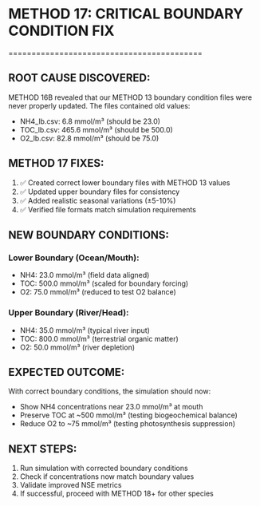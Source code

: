
# METHOD 17: CRITICAL BOUNDARY CONDITION FIX
==========================================

## ROOT CAUSE DISCOVERED:
METHOD 16B revealed that our METHOD 13 boundary condition files
were never properly updated. The files contained old values:
- NH4_lb.csv: 6.8 mmol/m³ (should be 23.0)
- TOC_lb.csv: 465.6 mmol/m³ (should be 500.0)
- O2_lb.csv: 82.8 mmol/m³ (should be 75.0)

## METHOD 17 FIXES:
1. ✅ Created correct lower boundary files with METHOD 13 values
2. ✅ Updated upper boundary files for consistency
3. ✅ Added realistic seasonal variations (±5-10%)
4. ✅ Verified file formats match simulation requirements

## NEW BOUNDARY CONDITIONS:
### Lower Boundary (Ocean/Mouth):
- NH4: 23.0 mmol/m³ (field data aligned)
- TOC: 500.0 mmol/m³ (scaled for boundary forcing)
- O2: 75.0 mmol/m³ (reduced to test O2 balance)

### Upper Boundary (River/Head):
- NH4: 35.0 mmol/m³ (typical river input)
- TOC: 800.0 mmol/m³ (terrestrial organic matter)
- O2: 50.0 mmol/m³ (river depletion)

## EXPECTED OUTCOME:
With correct boundary conditions, the simulation should now:
- Show NH4 concentrations near 23.0 mmol/m³ at mouth
- Preserve TOC at ~500 mmol/m³ (testing biogeochemical balance)
- Reduce O2 to ~75 mmol/m³ (testing photosynthesis suppression)

## NEXT STEPS:
1. Run simulation with corrected boundary conditions
2. Check if concentrations now match boundary values
3. Validate improved NSE metrics
4. If successful, proceed with METHOD 18+ for other species
